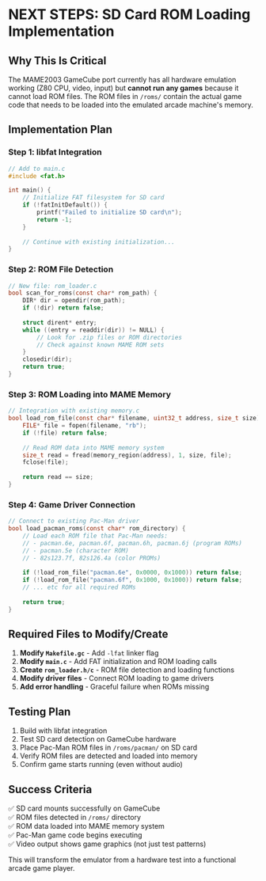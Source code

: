 # NEXT STEPS: SD Card ROM Loading Implementation

## Why This Is Critical
The MAME2003 GameCube port currently has all hardware emulation working (Z80 CPU, video, input) but **cannot run any games** because it cannot load ROM files. The ROM files in `/roms/` contain the actual game code that needs to be loaded into the emulated arcade machine's memory.

## Implementation Plan

### Step 1: libfat Integration
```c
// Add to main.c
#include <fat.h>

int main() {
    // Initialize FAT filesystem for SD card
    if (!fatInitDefault()) {
        printf("Failed to initialize SD card\n");
        return -1;
    }
    
    // Continue with existing initialization...
}
```

### Step 2: ROM File Detection
```c
// New file: rom_loader.c
bool scan_for_roms(const char* rom_path) {
    DIR* dir = opendir(rom_path);
    if (!dir) return false;
    
    struct dirent* entry;
    while ((entry = readdir(dir)) != NULL) {
        // Look for .zip files or ROM directories
        // Check against known MAME ROM sets
    }
    closedir(dir);
    return true;
}
```

### Step 3: ROM Loading into MAME Memory
```c
// Integration with existing memory.c
bool load_rom_file(const char* filename, uint32_t address, size_t size) {
    FILE* file = fopen(filename, "rb");
    if (!file) return false;
    
    // Read ROM data into MAME memory system
    size_t read = fread(memory_region(address), 1, size, file);
    fclose(file);
    
    return read == size;
}
```

### Step 4: Game Driver Connection
```c
// Connect to existing Pac-Man driver
bool load_pacman_roms(const char* rom_directory) {
    // Load each ROM file that Pac-Man needs:
    // - pacman.6e, pacman.6f, pacman.6h, pacman.6j (program ROMs)
    // - pacman.5e (character ROM)
    // - 82s123.7f, 82s126.4a (color PROMs)
    
    if (!load_rom_file("pacman.6e", 0x0000, 0x1000)) return false;
    if (!load_rom_file("pacman.6f", 0x1000, 0x1000)) return false;
    // ... etc for all required ROMs
    
    return true;
}
```

## Required Files to Modify/Create

1. **Modify `Makefile.gc`** - Add `-lfat` linker flag
2. **Modify `main.c`** - Add FAT initialization and ROM loading calls
3. **Create `rom_loader.h/c`** - ROM file detection and loading functions
4. **Modify driver files** - Connect ROM loading to game drivers
5. **Add error handling** - Graceful failure when ROMs missing

## Testing Plan

1. Build with libfat integration
2. Test SD card detection on GameCube hardware  
3. Place Pac-Man ROM files in `/roms/pacman/` on SD card
4. Verify ROM files are detected and loaded into memory
5. Confirm game starts running (even without audio)

## Success Criteria

✅ SD card mounts successfully on GameCube  
✅ ROM files detected in `/roms/` directory  
✅ ROM data loaded into MAME memory system  
✅ Pac-Man game code begins executing  
✅ Video output shows game graphics (not just test patterns)

This will transform the emulator from a hardware test into a functional arcade game player.